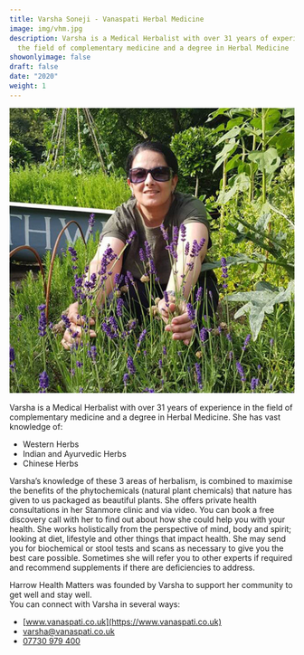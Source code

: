 ```yaml
---
title: Varsha Soneji - Vanaspati Herbal Medicine
image: img/vhm.jpg
description: Varsha is a Medical Herbalist with over 31 years of experience in
  the field of complementary medicine and a degree in Herbal Medicine
showonlyimage: false
draft: false
date: "2020"
weight: 1
---
```

![](/img/vhm.jpg)

Varsha is a Medical Herbalist with over 31 years of experience in the field of complementary medicine and a degree in Herbal Medicine. She has vast knowledge of:

* Western Herbs
* Indian and Ayurvedic Herbs
* Chinese Herbs

Varsha’s knowledge of these 3 areas of herbalism, is combined to maximise the benefits of the phytochemicals (natural plant chemicals) that nature has given to us packaged as beautiful plants.
She offers private health consultations in her Stanmore clinic and via video. You can book a free discovery call with her to find out about how she could help you with your health. She works holistically from the perspective of mind, body and spirit; looking at diet, lifestyle and other things that impact health. She may send you for biochemical or stool tests and scans as necessary to give you the best care possible. Sometimes she will refer you to other experts if required and recommend supplements if there are deficiencies to address.

Harrow Health Matters was founded by Varsha to support her community to get well and stay well.\
You can connect with Varsha in several ways: 

* [www.vanaspati.co.uk](https://www.vanaspati.co.uk)
* [varsha@vanaspati.co.uk](mailto:varsha@vanaspati.co.uk)
* [07730 979 400](tel://+447730979400)